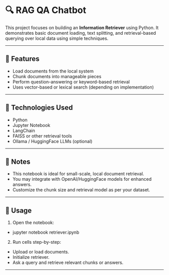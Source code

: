 # 🔍 RAG QA Chatbot

This project focuses on building an **Information Retriever** using Python. It demonstrates basic document loading, text splitting, and retrieval-based querying over local data using simple techniques.

---

## 🚀 Features

- Load documents from the local system
- Chunk documents into manageable pieces
- Perform question-answering or keyword-based retrieval
- Uses vector-based or lexical search (depending on implementation)

---

## 🧰 Technologies Used

- Python
- Jupyter Notebook
- LangChain
- FAISS or other retrieval tools
- Ollama / HuggingFace LLMs (optional)

---

## 📌 Notes

- This notebook is ideal for small-scale, local document retrieval.
- You may integrate with OpenAI/HuggingFace models for enhanced answers.
- Customize the chunk size and retrieval model as per your dataset.

---

## 📖 Usage

1. Open the notebook:
- jupyter notebook retriever.ipynb

2. Run cells step-by-step:
- Upload or load documents.
- Initialize retriever.
- Ask a query and retrieve relevant chunks or answers.

---
